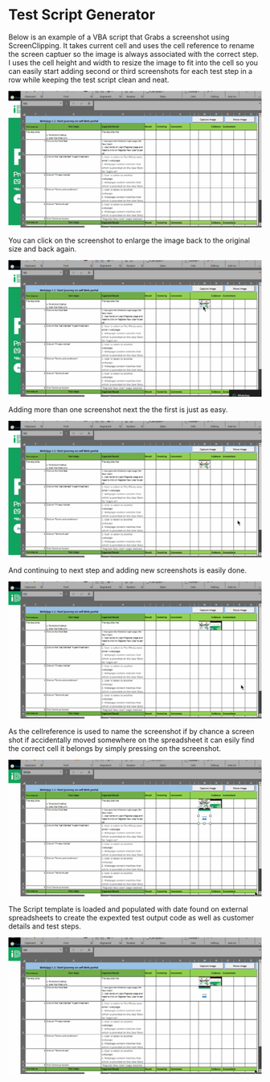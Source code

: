 
# Test Script Generator

Below is an example of a VBA script that Grabs a screenshot using ScreenClipping. It takes current cell and uses the cell reference to rename the screen captuer so the image is always associated with the correct step. I uses the cell height and width to resize the image to fit into the cell so you can easily start adding second or third screenshots for each test step in a row while keeping the test script clean and neat.


![Screenshot_1](https://github.com/JamesDevTest/JamesDevTest/blob/main/Examples/Screen%20capture/Animation1.gif)

You can click on the screenshot to enlarge the image back to the original size and back again.

![Screenshot_2](https://github.com/JamesDevTest/JamesDevTest/blob/main/Examples/Screen%20capture/Animation2.gif)

Adding more than one screenshot next the the first is just as easy.

![Screenshot_3](https://github.com/JamesDevTest/JamesDevTest/blob/main/Examples/Screen%20capture/Animation3.gif)

And continuing to next step and adding new screenshots is easily done.

![Screenshot_4](https://github.com/JamesDevTest/JamesDevTest/blob/main/Examples/Screen%20capture/Animation4.gif)

As the cellreference is used to name the screenshot if by chance a screen shot if accidentally moved somewhere on the spreadsheet it can esily find the correct cell it belongs by simply pressing on the screenshot.

![Screenshot_5](https://github.com/JamesDevTest/JamesDevTest/blob/main/Examples/Screen%20capture/Animation5.gif)

The Script template is loaded and populated with date found on external spreadsheets to create the expexted test output code as well as customer details and test steps.

![Screenshot_6](https://github.com/JamesDevTest/JamesDevTest/blob/main/Examples/Screen%20capture/Animation6.gif)



